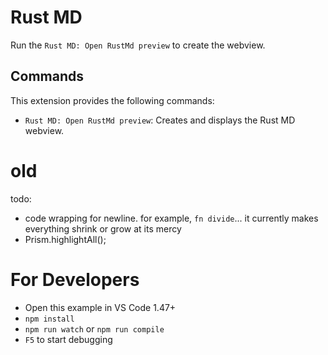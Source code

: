 # Rust MD

Run the `Rust MD: Open RustMd preview` to create the webview.

## Commands

This extension provides the following commands:

- `Rust MD: Open RustMd preview`: Creates and displays the Rust MD webview.


# old

todo:

- code wrapping for newline. for example, `fn divide`...
  it currently makes everything shrink or grow at its mercy
- Prism.highlightAll();

# For Developers

- Open this example in VS Code 1.47+
- `npm install`
- `npm run watch` or `npm run compile`
- `F5` to start debugging
